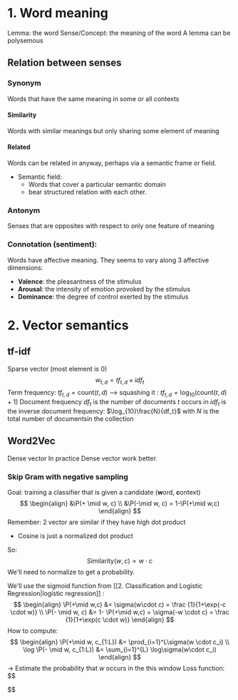 # 1. Word meaning
Lemma: the word
Sense/Concept: the meaning of the word
A lemma can be polysemous
## Relation between senses
### Synonym
Words that have the same meaning in some or all contexts
#### Similarity
Words with similar meanings but only sharing some element of meaning
#### Related
Words can be related in anyway, perhaps via a semantic frame or field.
- Semantic field:
	- Words that cover a particular semantic domain
	- bear structured relation with each other.
### Antonym
​Senses that are opposites with respect to only one feature of meaning
### Connotation (sentiment):
Words have affective meaning.
They seems to vary along 3 affective dimensions:
- **Valence**: the pleasantness of the stimulus
- **Arousal**: the intensity of emotion provoked by the stimulus
- **Dominance**: the degree of control exerted by the stimulus
# 2. Vector semantics
## tf-idf
Sparse vector (most element is 0)
$$w_{t,d} = tf_{t,d} \times idf_t
$$
Term frequency: $tf_{t,d} = \text{count}(t,d)$ --> squashing it :  $tf_{t,d} = \log_{10}(\text{count}(t,d)+1)$ 
Document frequency $df_t$ is the number of documents $t$ occurs in
$idf_t$ is the inverse document frequency: $\log_{10}\frac{N}{df_t}$ with $N$ is the total number of documents ​in the collection
## Word2Vec
Dense vector
In practice Dense vector work better. 
### Skip Gram with negative sampling
Goal: training a classifier that is given a candidate (**w**ord, **c**ontext)
$$
\begin{align}
&\P(+ \mid w, c) \\
&\P(-\mid w, c) = 1-\P(+\mid w,c) 
\end{align}
$$
Remember: 2 vector are similar if they have high dot product
- Cosine is just a normalized dot product

So: 
$$
\text{Similarity}(w, c) \propto w \cdot c
$$
We'll need to normalize to get a probability.

We'll use the sigmoid function from [[2. Classification and Logistic Regression|logistic regression]] :
$$
\begin{align}
\P(+\mid w,c) &= \sigma(w\cdot c) = \frac {1}{1+\exp(-c \cdot w)} \\
\P(- \mid w, c) &= 1- \P(+\mid w,c) = \sigma(-w \cdot c) = \frac {1}{1+\exp(c \cdot w)}
\end{align}
$$
How to compute:
$$
\begin{align}
\P(+\mid w, c_{1:L}) &= \prod_{i=1}^L\sigma(w \cdot c_i) \\
\log \P(- \mid w, c_{1:L}) &= \sum_{i=1}^{L} \log\sigma(w\cdot c_i)
\end{align}
$$
-> Estimate the probability that $w$ occurs in the this window
Loss function:
$$

$$

